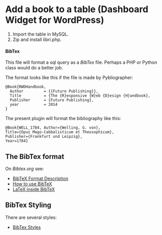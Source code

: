 Add a book to a table (Dashboard Widget for WordPress)
======================================================

1. Import the table in MySQL.
2. Zip and install libri.php.

#### BibTex

This file will format a sql query as a *BibTex* file. Perhaps a PHP or Python class would do a better job.

The format looks like this if the file is made by Pybliographer:

~~~~
@Book{RWDHandbook,
  Author         = {{Future Publishing}},
  Title          = {The {R}esponsive {W}eb {D}esign {H}andbook},
  Publisher      = {Future Publishing},
  year           = 2014
}
~~~~~

The present plugin will format the bibliography like this:

~~~~~
@Book{WELL_1784, Author={Welling, G. von},
Title={Opus Mago-Cabbalisticum et Theosophicum},
Publisher={Frankfurt und Leipzig},
Year=1784}
~~~~~

## The BibTex format

On *Bibtex.org* see:

* [BibTeX Format Description](http://www.bibtex.org/Format/)
* [How to use BibTeX](http://www.bibtex.org/Using/)
* [LaTeX inside BibTeX](http://www.bibtex.org/SpecialSymbols/)

## BibTex Styling

There are several styles:

* [BibTex Styles](http://www.cs.stir.ac.uk/~kjt/software/latex/showbst.html)
